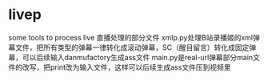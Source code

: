 # livep
some tools to process live 直播处理的部分文件
xmlp.py处理B站录播姬的xml弹幕文件，把所有类型的弹幕一律转化成滚动弹幕，SC（醒目留言）转化成固定弹幕，可以后续输入danmufactory生成ass文件
main.py是real-url弹幕部分main文件的改写，把print改为输入文件，这样可以后续生成ass文件压到视频里
